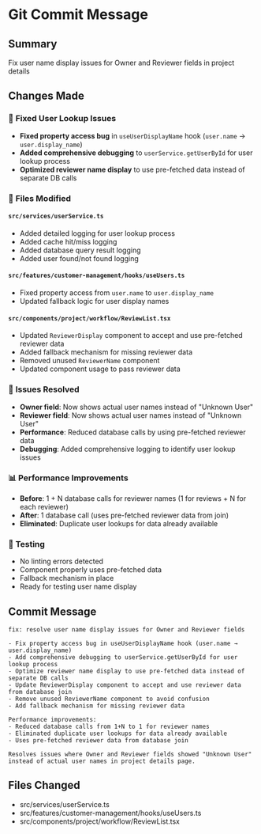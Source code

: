 # Git Commit Message

## Summary
Fix user name display issues for Owner and Reviewer fields in project details

## Changes Made

### 🔧 **Fixed User Lookup Issues**
- **Fixed property access bug** in `useUserDisplayName` hook (`user.name` → `user.display_name`)
- **Added comprehensive debugging** to `userService.getUserById` for user lookup process
- **Optimized reviewer name display** to use pre-fetched data instead of separate DB calls

### 📁 **Files Modified**

#### `src/services/userService.ts`
- Added detailed logging for user lookup process
- Added cache hit/miss logging
- Added database query result logging
- Added user found/not found logging

#### `src/features/customer-management/hooks/useUsers.ts`
- Fixed property access from `user.name` to `user.display_name`
- Updated fallback logic for user display names

#### `src/components/project/workflow/ReviewList.tsx`
- Updated `ReviewerDisplay` component to accept and use pre-fetched reviewer data
- Added fallback mechanism for missing reviewer data
- Removed unused `ReviewerName` component
- Updated component usage to pass reviewer data

### 🎯 **Issues Resolved**
- **Owner field**: Now shows actual user names instead of "Unknown User"
- **Reviewer field**: Now shows actual user names instead of "Unknown User"
- **Performance**: Reduced database calls by using pre-fetched reviewer data
- **Debugging**: Added comprehensive logging to identify user lookup issues

### 📊 **Performance Improvements**
- **Before**: 1 + N database calls for reviewer names (1 for reviews + N for each reviewer)
- **After**: 1 database call (uses pre-fetched reviewer data from join)
- **Eliminated**: Duplicate user lookups for data already available

### 🧪 **Testing**
- No linting errors detected
- Component properly uses pre-fetched data
- Fallback mechanism in place
- Ready for testing user name display

## Commit Message
```
fix: resolve user name display issues for Owner and Reviewer fields

- Fix property access bug in useUserDisplayName hook (user.name → user.display_name)
- Add comprehensive debugging to userService.getUserById for user lookup process
- Optimize reviewer name display to use pre-fetched data instead of separate DB calls
- Update ReviewerDisplay component to accept and use reviewer data from database join
- Remove unused ReviewerName component to avoid confusion
- Add fallback mechanism for missing reviewer data

Performance improvements:
- Reduced database calls from 1+N to 1 for reviewer names
- Eliminated duplicate user lookups for data already available
- Uses pre-fetched reviewer data from database join

Resolves issues where Owner and Reviewer fields showed "Unknown User" 
instead of actual user names in project details page.
```

## Files Changed
- src/services/userService.ts
- src/features/customer-management/hooks/useUsers.ts  
- src/components/project/workflow/ReviewList.tsx